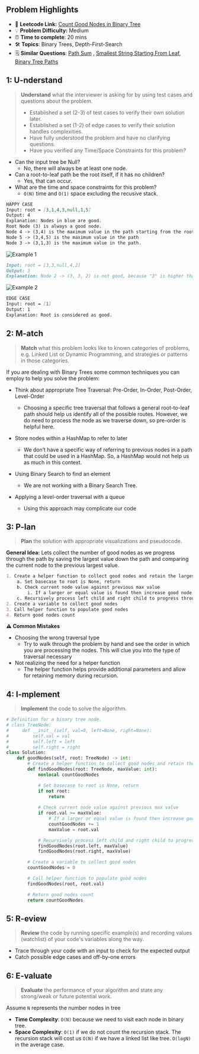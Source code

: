 ## Problem Highlights

* 🔗 **Leetcode Link:** [Count Good Nodes in Binary Tree](https://leetcode.com/problems/count-good-nodes-in-binary-tree/) 
* 💡 **Problem Difficulty:** Medium
* ⏰ **Time to complete**: 20 mins
* 🛠️ **Topics**: Binary Trees, Depth-First-Search
* 🗒️ **Similar Questions**: [Path Sum](https://leetcode.com/problems/path-sum/) , [Smallest String Starting From Leaf](https://leetcode.com/problems/smallest-string-starting-from-leaf/), [Binary Tree Paths](https://leetcode.com/problems/binary-tree-paths/) 
    
## 1: U-nderstand
 
> **Understand** what the interviewer is asking for by using test cases and questions about the problem.
> 
> - Established a set (2-3) of test cases to verify their own solution later.
> - Established a set (1-2) of edge cases to verify their solution handles complexities.
> - Have fully understood the problem and have no clarifying questions.
> - Have you verified any Time/Space Constraints for this problem?

- Can the input tree be Null?
  - No, there will always be at least one node.
- Can a root-to-leaf path be the root itself, if it has no children?
  - Yes, that can occur.
- What are the time and space constraints for this problem?
    - `O(N)` time and `O(1)` space excluding the recusive stack.
```markdown
HAPPY CASE
Input: root = [3,1,4,3,null,1,5]
Output: 4
Explanation: Nodes in blue are good.
Root Node (3) is always a good node.
Node 4 -> (3,4) is the maximum value in the path starting from the root.
Node 5 -> (3,4,5) is the maximum value in the path
Node 3 -> (3,1,3) is the maximum value in the path.
```
![Example 1 ](https://assets.leetcode.com/uploads/2020/04/02/test_sample_1.png)
```markdown
Input: root = [3,3,null,4,2]
Output: 3
Explanation: Node 2 -> (3, 3, 2) is not good, because "3" is higher than it.
```
![Example 2 ](https://assets.leetcode.com/uploads/2020/04/02/test_sample_2.png)
```markdown
EDGE CASE 
Input: root = [1]
Output: 1
Explanation: Root is considered as good.
```   
    
## 2: M-atch

> **Match** what this problem looks like to known categories of problems, e.g. Linked List or Dynamic Programming, and strategies or patterns in those categories.

If you are dealing with Binary Trees some common techniques you can employ to help you solve the problem:

- Think about appropriate Tree Traversal: Pre-Order, In-Order, Post-Order, Level-Order
    - Choosing a specific tree traversal that follows a general root-to-leaf path should help us identify all of the possible routes. However, we do need to process the node as we traverse down, so pre-order is helpful here.
    
- Store nodes within a HashMap to refer to later
    - We don’t have a specific way of referring to previous nodes in a path that could be used in a HashMap. So, a HashMap would not help us as much in this context.

- Using Binary Search to find an element
    - We are not working with a Binary Search Tree. 

- Applying a level-order traversal with a queue
    - Using this approach may complicate our code
## 3: P-lan

> **Plan** the solution with appropriate visualizations and pseudocode.

**General Idea:** Lets collect the number of good nodes as we progress through the path by saving the largest value down the path and comparing the current node to the previous largest value.

```markdown
1. Create a helper function to collect good nodes and retain the largest value down the path
    a. Set basecase to root is None, return
    b. Check current node value against previous max value
        i. If a larger or equal value is found then increase good node count and set new max value
    c. Recursively process left child and right child to progress through the tree
2. Create a variable to collect good nodes
3. Call helper function to populate good nodes
4. Return good nodes count
```

**⚠️ Common Mistakes**
- Choosing the wrong traversal type
    - Try to walk through the problem by hand and see the order in which you are processing the nodes. This will clue you into the type of traversal necessary
- Not realizing the need for a helper function
    - The helper function helps provide additional parameters and allow for retaining memory during recursion.
## 4: I-mplement

> **Implement** the code to solve the algorithm.

```python
# Definition for a binary tree node.
# class TreeNode:
#     def __init__(self, val=0, left=None, right=None):
#         self.val = val
#         self.left = left
#         self.right = right
class Solution:
    def goodNodes(self, root: TreeNode) -> int:
        # Create a helper function to collect good nodes and retain the largest value down the path
        def findGoodNodes(root: TreeNode, maxValue: int):
            nonlocal countGoodNodes

            # Set basecase to root is None, return
            if not root:
                return 
            
            # Check current node value against previous max value
            if root.val >= maxValue:
                # If a larger or equal value is found then increase good node count and set new max value
                countGoodNodes += 1
                maxValue = root.val

            # Recursively process left child and right child to progress through the tree
            findGoodNodes(root.left, maxValue)
            findGoodNodes(root.right, maxValue)

        # Create a variable to collect good nodes
        countGoodNodes = 0

        # Call helper function to populate good nodes
        findGoodNodes(root, root.val)

        # Return good nodes count
        return countGoodNodes
```

## 5: R-eview

> **Review** the code by running specific example(s) and recording values (watchlist) of your code's variables along the way.

- Trace through your code with an input to check for the expected output
- Catch possible edge cases and off-by-one errors

## 6: E-valuate

> **Evaluate** the performance of your algorithm and state any strong/weak or future potential work.

Assume `N` represents the number nodes in tree
    
* **Time Complexity**: `O(N)` because we need to visit each node in binary tree.
* **Space Complexity**: `O(1)` if we do not count the recursion stack. The recursion stack will cost us `O(N)` if we have a linked list like tree. `O(logN)` in the average case.
  